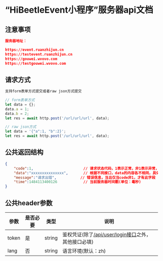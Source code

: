 # “HiBeetleEvent小程序”服务器api文档

## 注意事项
```json
服务器地址：

https://event.ruanzhijun.cn
https://testevent.ruanzhijun.cn
https://gouwei.wvovo.com
https://testgouwei.wvovo.com
```

## 请求方式
```javascript
支持form表单方式提交或者raw json方式提交

// form表单方式
let data = {};
data.a = 1;
data.b = 2;
let res = await http.post('/url/url/url', data);

// raw json方式
let data = '{"a":1, "b":2}';
let res = await http.post('/url/url/url', data);
```

## 公共返回结构
```json
{	
	"code":1,						// 请求状态代码，1表示正常，非1表示异常，具体参考message
	"data":"xxxxxxxxxxxxxxx",		// 根据不同接口，data的内容各不相同，具体参考各接口的文档
	"message":"请求出错",			// 错误信息，当且仅当code非1，才有此字段
	"time":1484113400126			// 当前服务器时间戳(单位：毫秒)
}
```

## 公共header参数
参数			|是否必要		|类型			|说明
--				|--				|--				|--
token			|是				|string			|鉴权凭证(除了[/api/user/login接口](https://github.com/share-group/event/blob/master/%E6%8E%A5%E5%8F%A3%E6%96%87%E6%A1%A3/Y-%E7%94%A8%E6%88%B7%E6%A8%A1%E5%9D%97.MD#登录接口--post---apiuserlogin)之外，其他接口必填)
lang			|否				|string			|语言环境(默认：zh)
